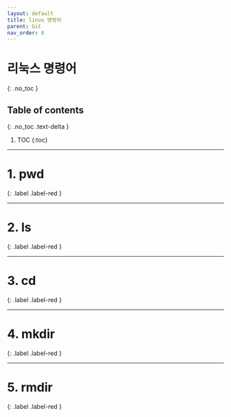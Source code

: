 ```yaml
---
layout: default
title: linux 명령어
parent: Git
nav_order: 0
---
```


# 리눅스 명령어 
{: .no_toc }

## Table of contents
{: .no_toc .text-delta }

1. TOC
{:toc}

---

# 1. pwd
{: .label .label-red }

---

# 2. ls
{: .label .label-red }

---

# 3. cd
{: .label .label-red }

---

# 4. mkdir
{: .label .label-red }

---

# 5. rmdir
{: .label .label-red }


```